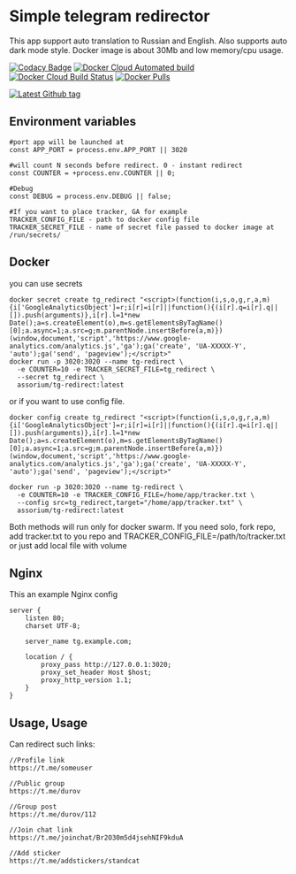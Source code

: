 # Simple telegram redirector
This app support auto translation to Russian and English. Also supports auto dark mode style. Docker image is about 30Mb and low memory/cpu usage.

[![Codacy Badge](https://img.shields.io/codacy/grade/1d5a8b3dc1634772b9febe2be6affb2b?style=for-the-badge)](https://app.codacy.com/manual/assorium/tg-redirect)
[![Docker Cloud Automated build](https://img.shields.io/docker/cloud/automated/assorium/tg-redirect?style=for-the-badge "Docker Cloud Automated build")](https://hub.docker.com/r/assorium/tg-redirect "Docker Cloud Automated build")
[![Docker Cloud Build Status](https://img.shields.io/docker/cloud/build/assorium/tg-redirect?style=for-the-badge "Docker Cloud Build Status")](https://hub.docker.com/r/assorium/tg-redirect "Docker Cloud Build Status")
[![Docker Pulls](https://img.shields.io/docker/pulls/assorium/tg-redirect?style=for-the-badge "Docker Pulls")](https://hub.docker.com/r/assorium/tg-redirect "Docker Pulls")  <br/>

[![Latest Github tag](https://img.shields.io/github/v/tag/mrspartak/tg-redirect?sort=date&style=for-the-badge "Latest Github tag")](https://github.com/mrspartak/tg-redirect/releases "Latest Github tag")

## Environment variables
    #port app will be launched at
    const APP_PORT = process.env.APP_PORT || 3020

    #will count N seconds before redirect. 0 - instant redirect
    const COUNTER = +process.env.COUNTER || 0;

    #Debug
    const DEBUG = process.env.DEBUG || false;

    #If you want to place tracker, GA for example
    TRACKER_CONFIG_FILE - path to docker config file
    TRACKER_SECRET_FILE - name of secret file passed to docker image at /run/secrets/
    
## Docker
you can use secrets
```
docker secret create tg_redirect "<script>(function(i,s,o,g,r,a,m){i['GoogleAnalyticsObject']=r;i[r]=i[r]||function(){(i[r].q=i[r].q||[]).push(arguments)},i[r].l=1*new Date();a=s.createElement(o),m=s.getElementsByTagName()[0];a.async=1;a.src=g;m.parentNode.insertBefore(a,m)})(window,document,'script','https://www.google-analytics.com/analytics.js','ga');ga('create', 'UA-XXXXX-Y', 'auto');ga('send', 'pageview');</script>"
docker run -p 3020:3020 --name tg-redirect \
  -e COUNTER=10 -e TRACKER_SECRET_FILE=tg_redirect \
  --secret tg_redirect \
  assorium/tg-redirect:latest
```

or if you want to use config file.
```
docker config create tg_redirect "<script>(function(i,s,o,g,r,a,m){i['GoogleAnalyticsObject']=r;i[r]=i[r]||function(){(i[r].q=i[r].q||[]).push(arguments)},i[r].l=1*new Date();a=s.createElement(o),m=s.getElementsByTagName()[0];a.async=1;a.src=g;m.parentNode.insertBefore(a,m)})(window,document,'script','https://www.google-analytics.com/analytics.js','ga');ga('create', 'UA-XXXXX-Y', 'auto');ga('send', 'pageview');</script>"

docker run -p 3020:3020 --name tg-redirect \
  -e COUNTER=10 -e TRACKER_CONFIG_FILE=/home/app/tracker.txt \
  --config src=tg_redirect,target="/home/app/tracker.txt" \
  assorium/tg-redirect:latest
```

Both methods will run only for docker swarm. If you need solo, fork repo, add tracker.txt to you repo and TRACKER_CONFIG_FILE=/path/to/tracker.txt or just add local file with volume

## Nginx
This an example Nginx config

```
server {
    listen 80;
    charset UTF-8;
        
    server_name tg.example.com;
    
    location / {
        proxy_pass http://127.0.0.1:3020;
        proxy_set_header Host $host;
        proxy_http_version 1.1;
    }
}
```

## Usage, Usage
Can redirect such links:
```
//Profile link
https://t.me/someuser

//Public group
https://t.me/durov

//Group post
https://t.me/durov/112

//Join chat link
https://t.me/joinchat/Br2O30m5d4jsehNIF9kduA

//Add sticker
https://t.me/addstickers/standcat
```
